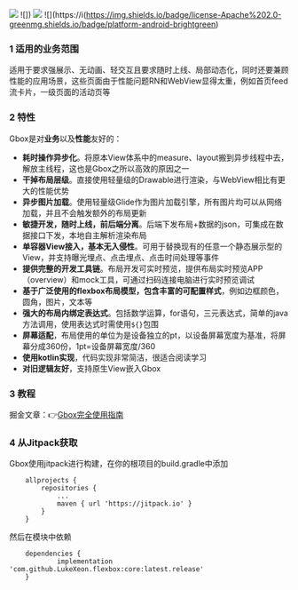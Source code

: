![](https://jitpack.io/v/LukeXeon/flexbox.svg)
![])
![](https://img.shields.io/badge/language-kotlin-orange)
![](https://i(https://img.shields.io/badge/license-Apache%202.0-greenmg.shields.io/badge/platform-android-brightgreen)
### 1 适用的业务范围
适用于要求强展示、无动画、轻交互且要求随时上线、局部动态化，同时还要兼顾性能的应用场景，这些页面由于性能问题RN和WebView显得太重，例如首页feed流卡片，一级页面的活动页等
### 2 特性
Gbox是对**业务**以及**性能**友好的：
* **耗时操作异步化**。将原本View体系中的measure、layout搬到异步线程中去，解放主线程，这也是Gbox之所以高效的原因之一
* **干掉布局层级**。直接使用轻量级的Drawable进行渲染，与WebView相比有更大的性能优势
* **异步图片加载**。使用轻量级Glide作为图片加载引擎，所有图片均可以从网络加载，并且不会触发额外的布局更新
* **敏捷开发，随时上线，前后端分离**。后端下发布局+数据的json，可集成在数据接口下发，本地自主解析渲染布局
* **单容器View接入，基本无入侵性**。可用于替换现有的任意一个静态展示型的View，并支持曝光埋点、点击埋点、点击时间处理等事件
* **提供完整的开发工具链**。布局开发可实时预览，提供布局实时预览APP（overview）和mock工具，可通过扫码连接电脑进行实时预览调试
* **基于广泛使用的flexbox布局模型，包含丰富的可配置样式**，例如边框颜色，圆角，图片，文本等
* **强大的布局内绑定表达式**。包括数学运算，for语句，三元表达式，简单的java方法调用，使用表达式时需使用`${}`包围
* **屏幕适配**，布局使用的单位为是设备独立的pt，以设备屏幕宽度为基准，将屏幕分成360份，1pt=设备屏幕宽度/360
* **使用kotlin实现**，代码实现非常简洁，很适合阅读学习
* **对旧逻辑友好**，支持原生View嵌入Gbox
### 3 教程
掘金文章：👉[Gbox完全使用指南](https://juejin.im/post/5dbaceb5f265da4cf677b8c5)
### 4 从Jitpack获取
Gbox使用jitpack进行构建，在你的根项目的build.gradle中添加
```
	allprojects {
		repositories {
			...
			maven { url 'https://jitpack.io' }
		}
	}
```
然后在模块中依赖
```
	dependencies {
	        implementation 'com.github.LukeXeon.flexbox:core:latest.release'
	}
```
